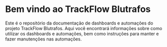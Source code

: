# Bem vindo ao TrackFlow Blutrafos

Este é o repositório da documentação de dashboards e automações do projeto TrackFlow Blutrafos. Aqui você encontrará informações sobre como utilizar os dashboards e automações, bem como instruções para manter e fazer manutenções nas automações.



